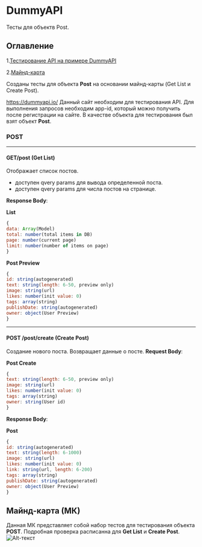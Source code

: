 # DummyAPI

Тесты для объектв Post.

## Оглавление
1.[Тестирование API на примере DummyAPI](#Созданы-тесты-для-объекта-**Post**-на-основании-майнд-карты-(Get-List-и-Create-Post))

2.[Майнд-карта](#Майнд-карта)


Созданы тесты для объекта **Post** на основании майнд-карты (Get List и Create Post).

https://dummyapi.io/ Данный сайт необходим для тестирования API. Для выполнения запросов необходим app-id, который можно получить после регистрации на сайте. В качестве объекта для тестирования был взят объект **Post**.

### POST

___
#### GET/post (Get List)
Отображает список постов.
- доступен qvery params для вывода определенной поста.
- доступен qvery params для числа постов на странице.

**Response Body**:

**List**
```javascript
{
data: Array(Model)
total: number(total items in DB)
page: number(current page)
limit: number(number of items on page)
}
```
**Post Preview**
```javascript
{
id: string(autogenerated)
text: string(length: 6-50, preview only)
image: string(url)
likes: number(init value: 0)
tags: array(string)
publishDate: string(autogenerated)
owner: object(User Preview)
}
```
___
#### POST /post/create (Create Post)
Создание нового поста. Возвращает данные о посте.
**Request Body**:

**Post Create**
```javascript
{
text: string(length: 6-50, preview only)
image: string(url)
likes: number(init value: 0)
tags: array(string)
owner: string(User id)
}
```
**Response Body**:

**Post**
```javascript
{
id: string(autogenerated)
text: string(length: 6-1000)
image: string(url)
likes: number(init value: 0)
link: string(url, length: 6-200)
tags: array(string)
publishDate: string(autogenerated)
owner: object(User Preview)
}
```
## Майнд-карта (МК)
Данная МК представляет собой набор тестов для тестирования объекта **POST**. Подробная проверка расписанна для **Get List** и **Create Post**.
![Alt-текст](https://disk.yandex.ru/d/M-kyj1jaWmZ_jg)



















